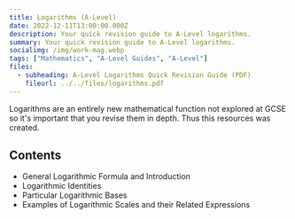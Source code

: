 ```yaml
---
title: Logarithms (A-Level)
date: 2022-12-11T13:00:00.000Z
description: Your quick revision guide to A-Level logarithms.
summary: Your quick revision guide to A-Level logarithms.
socialimg: /img/work-mag.webp
tags: ["Mathematics", "A-Level Guides", "A-Level"]
files:
  - subheading: A-Level Logarithms Quick Revision Guide (PDF)
    fileurl: ../../files/logarithms.pdf
---
```


Logarithms are an entirely new mathematical function not explored at GCSE so it's important that you revise them in depth. Thus this resources was created.

## Contents

- General Logarithmic Formula and Introduction
- Logarithmic Identities
- Particular Logarithmic Bases
- Examples of Logarithmic Scales and their Related Expressions
